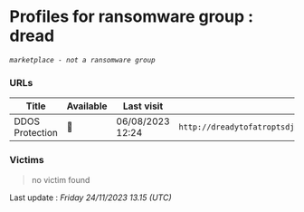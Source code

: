 # Profiles for ransomware group : **dread**



_`marketplace - not a ransomware group`_

### URLs
| Title | Available | Last visit | fqdn | Screenshot 
|---|---|---|---|---|
| DDOS Protection | 🔴 | 06/08/2023 12:24 | `http://dreadytofatroptsdj6io7l3xptbet6onoyno2yv7jicoxknyazubrad.onion` | <a href="https://images.ransomware.live/screenshots/dreadytofatroptsdj6io7l3xptbet6onoyno2yv7jicoxknyazubrad-onion.png" target=_blank>📸</a> | 

### Victims

> no victim found




Last update : _Friday 24/11/2023 13.15 (UTC)_
